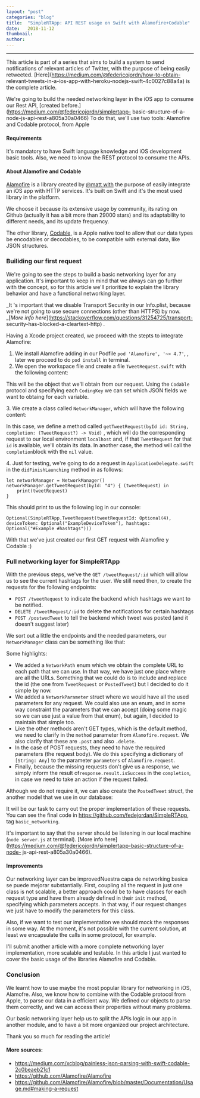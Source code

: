 ```yaml
---
layout:	"post"
categories:	"blog"
title:	"SimpleRTApp: API REST usage on Swift with Alamofire+Codable"
date:	2018-11-12
thumbnail:	
author:	
---
```


* * *

This article is part of a series that aims to build a system to send
notifications of relevant articles of Twitter, with the purpose of being
easily retweeted. [Here](https://medium.com/@federicojordn/how-to-obtain-
relevant-tweets-in-a-ios-app-with-heroku-nodejs-swift-4c0027c88a4a) is the
complete article.

We're going to build the needed networking layer in the iOS app to consume our
Rest API, [created before.](https://medium.com/@federicojordn/simplertapp-
basic-structure-of-a-node-js-api-rest-a805a30a0466) To do that, we'll use two
tools: Alamofire and Codable protocol, from Apple

#### Requirements

It's mandatory to have Swift language knowledge and iOS development basic
tools. Also, we need to know the REST protocol to consume the APIs.

#### About Alamofire and Codable

[Alamofire](https://github.com/Alamofire/Alamofire) is a library created by
[@matt with](https://twitter.com/mattt) the purpose of easily integrate an iOS
app with HTTP services. It's built on Swift and it's the most used library in
the platform.

We choose it because its extensive usage by community, its rating on Github
(actually it has a bit more than 29000 stars) and its adaptability to
different needs, and its update frequency.

The other library,
[Codable,](https://developer.apple.com/documentation/swift/codable) is a Apple
native tool to allow that our data types be encodables or decodables, to be
compatible with external data, like JSON structures.

### Builiding our first request

We're going to see the steps to build a basic networking layer for any
application. It's important to keep in mind that we always can go further with
the concept, so for this article we'll prioritize to explain the library
behavior and have a functional networking layer.

 _It 's important that we disable Transport Security in our Info.plist,
because we're not going to use secure connections (other than HTTPS) by now.
_[_More info here_](https://stackoverflow.com/questions/31254725/transport-
security-has-blocked-a-cleartext-http) _._

Having a Xcode project created, we proceed with the stepts to integrate
Alamofire:

  1. We install Alamofire adding in our Podfile `pod 'Alamofire', '~> 4.7'`, , later we proceed to do `pod install` in terminal.
  2. We open the workspace file and create a file `TweetRequest.swift` with the following content:

This will be the object that we'll obtain from our request. Using the
`Codable` protocol and specifying each `CodingKey` we can set which JSON
fields we want to obtaing for each variable.

3\. We create a class called `NetworkManager`, which will have the following
content:

In this case, we define a method called `getTweetRequest(byId id: String,
completion: (TweetRequest?) -> Void)` , which will do the corresponding
request to our local environment `localhost` and, if that `TweetRequest` for
that `id` is available, we'll obtain its data. In another case, the method
will call the `completion`block with the `nil` value.

4\. Just for testing, we're going to do a request in
`ApplicationDelegate.swift` in the `didFinishLaunching` method in as follows:

    
    
    let networkManager = NetworkManager()  
    networkManager.getTweetRequest(byId: "4") { (tweetRequest) in  
        print(tweetRequest)  
    }

This should print to us the following log in our console:

    
    
    Optional(SimpleRTApp.TweetRequest(tweetRequestId: Optional(4), deviceToken: Optional("ExampleDeviceToken"), hashtags: Optional("#Example #hashtags")))

With that we've just created our first GET request with Alamofire y Codable :)

### Full networking layer for SimpleRTApp

With the previous steps, we've the `GET /tweetRequest/:id` which will allow us
to see the current hashtags for the user. We still need then, to create the
requests for the following endpoints:

  * `POST /tweetRequest` to indicate the backend which hashtags we want to be notified.
  * `DELETE /tweetRequest/:id` to delete the notifications for certain hashtags
  * `POST /postwedTweet` to tell the backend which tweet was posted (and it doesn't suggest later)

We sort out a little the endpoints and the needed parameters, our
`NetworkManager` class can be something like that:

Some highlights:

  * We added a `NetworkPath` enum which we obtain the complete URL to each path that we can use. In that way, we have just one place where are all the URLs. Something that we could do is to include and replace the id (the one from `TweetRequest` or `PostedTweet`) but I decided to do it simple by now.
  * We added a `NetworkParameter` struct where we would have all the used parameters for any request. We could also use an enum, and in some way constraint the parameters that we can accept (doing some magic so we can use just a value from that enum), but again, I decided to maintain that simple too.
  * Like the other methods aren't GET types, which is the default method, we need to clarify in the `method` parameter from `Alamofire.request`. We also clarify that these are `.post` and also `.delete`.
  * In the case of POST requests, they need to have the required parameters (the request body). We do this specifying a dictionary of `[String: Any]` to the parameter `parameters` of `Alamofire.request`.
  * Finally, because the missing requests don't give us a response, we simply inform the result of`response.result.isSuccess` in the `completion`, in case we need to take an action if the request failed.

Although we do not require it, we can also create the `PostedTweet` struct,
the another model that we use in our database:

It will be our task to carry out the proper implementation of these requests.
You can see the final code in <https://github.com/fedejordan/SimpleRTApp>, tag
`basic_networking`.

It's important to say that the server should be listening in our local machine
(`node server.js` at terminal). [More info
here](https://medium.com/@federicojordn/simplertapp-basic-structure-of-a-node-
js-api-rest-a805a30a0466).

#### Improvements

Our networking layer can be improvedNuestra capa de networking basica se puede
mejorar substantially. First, coupling all the request in just one class is
not scalable, a better approach could be to have classes for each request type
and have them already defined in their `init` method, specifying which
parameters accepts. In that way, if our request changes we just have to modify
the parameters for this class.

Also, if we want to test our implementation we should mock the responses in
some way. At the moment, it's not possible with the current solution, at least
we encapsulate the calls in some protocol, for example.

I'll submit another article with a more complete networking layer
implementation, more scalable and testable. In this article I just wanted to
cover the basic usage of the libraries Alamofire and Codable.

### Conclusion

We learnt how to use maybe the most popular library for networking in iOS,
Alamofre. Also, we know how to combine with the Codable protocol from Apple,
to parse our data in a efficient way. We defined our objects to parse them
correctly, and we can access their properties without many problems.

Our basic networking layer help us to split the APIs logic in our app in
another module, and to have a bit more organized our project architecture.

Thank you so much for reading the article!

#### More sources:

  * <https://medium.com/xcblog/painless-json-parsing-with-swift-codable-2c0beaeb21c1>
  * <https://github.com/Alamofire/Alamofire>
  * <https://github.com/Alamofire/Alamofire/blob/master/Documentation/Usage.md#making-a-request>

